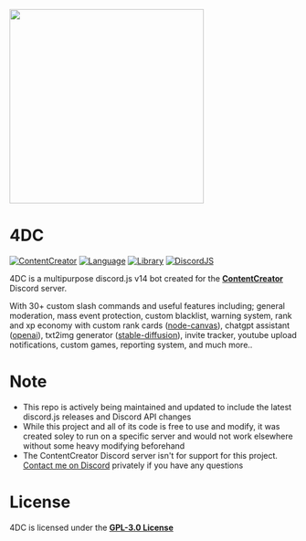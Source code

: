 <a href="https://discord.gg/contentcreator"><img height="340" src="https://i.imgur.com/KBwtuPJ.png"></a>
# 4DC

[![ContentCreator](https://img.shields.io/discord/820889004055855144?color=5865F2&logo=discord&logoColor=white&style=for-the-badge)](https://discord.gg/contentcreator)
[![Language](https://img.shields.io/github/languages/top/ProbablyRaging/CreatorBot?color=f0db4f&logoColor=white&style=for-the-badge)]()
[![Library](https://img.shields.io/badge/library-discord.js-5865f2?style=for-the-badge)](https://www.npmjs.com/package/discord.js)
[![DiscordJS](https://img.shields.io/npm/v/discord.js.svg?maxAge=3600&style=for-the-badge)](https://www.npmjs.com/package/discord.js)

4DC is a multipurpose discord.js v14 bot created for the <a href="https://discord.gg/contentcreator">**ContentCreator**</a> Discord server.

With 30+ custom slash commands and useful features including; general moderation, mass event protection, custom blacklist, warning system, rank and xp economy with custom rank cards ([node-canvas](https://github.com/Automattic/node-canvas)), chatgpt assistant ([openai](https://platform.openai.com/docs/api-reference)), txt2img generator ([stable-diffusion](https://github.com/CompVis/stable-diffusion)), invite tracker, youtube upload notifications, custom games, reporting system, and much more..

# Note
- This repo is actively being maintained and updated to include the latest discord.js releases and Discord API changes
- While this project and all of its code is free to use and modify, it was created soley to run on a specific server and would not work elsewhere without some heavy modifying beforehand
- The ContentCreator Discord server isn't for support for this project. <a href="https://discord.com/users/438434841617367080" title="Discord: ProbablyRaging">Contact me on Discord</a> privately if you have any questions

# License
4DC is licensed under the **[GPL-3.0 License](./LICENSE)**